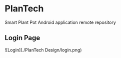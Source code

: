 # PlanTech
Smart Plant Pot Android application remote repository
## Login Page
![Login](./PlanTech Design/login.png)
